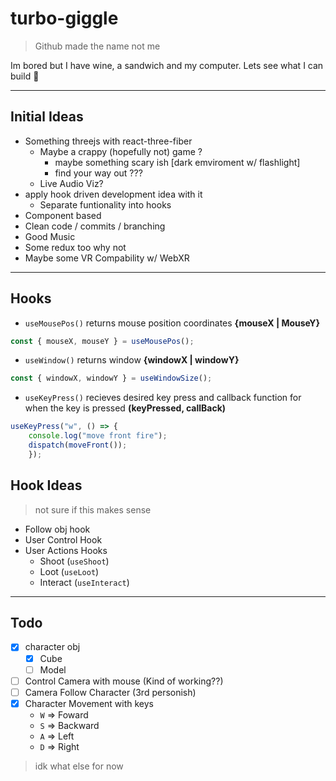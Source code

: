 # turbo-giggle

> Github made the name not me

Im bored but I have wine, a sandwich and my computer. Lets see what I can build 👀

---

## Initial Ideas

- Something threejs with react-three-fiber
  - Maybe a crappy (hopefully not) game ?
    - maybe something scary ish [dark emviroment w/ flashlight]
    - find your way out ???
  - Live Audio Viz?
- apply hook driven development idea with it
  - Separate funtionality into hooks
- Component based
- Clean code / commits / branching
- Good Music
- Some redux too why not
- Maybe some VR Compability w/ WebXR

---

## Hooks
- `useMousePos()` returns mouse position coordinates **{mouseX | MouseY}**
```js
const { mouseX, mouseY } = useMousePos();
```
- `useWindow()` returns window **{windowX | windowY}**
```js
const { windowX, windowY } = useWindowSize();
```
- `useKeyPress()` recieves desired key press and callback function for when the key is pressed **(keyPressed, callBack)**
```js
useKeyPress("w", () => {
    console.log("move front fire");
    dispatch(moveFront());
    });
```

## Hook Ideas

> not sure if this makes sense

- Follow obj hook
- User Control Hook
- User Actions Hooks
  - Shoot (`useShoot`)
  - Loot (`useLoot`)
  - Interact (`useInteract`)

---

## Todo

- [x] character obj
  - [x] Cube
  - [ ] Model
- [ ] Control Camera with mouse (Kind of working??)
- [ ] Camera Follow Character (3rd personish)
- [x] Character Movement with keys 
  - `W` => Foward
  - `S` => Backward
  - `A` => Left
  - `D` => Right

> idk what else for now
